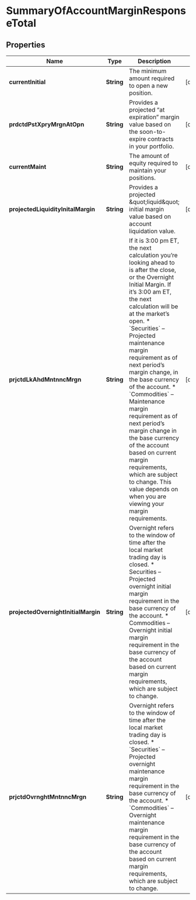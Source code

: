 

# SummaryOfAccountMarginResponseTotal


## Properties

| Name | Type | Description | Notes |
|------------ | ------------- | ------------- | -------------|
|**currentInitial** | **String** | The minimum amount required to open a new position. |  [optional] |
|**prdctdPstXpryMrgnAtOpn** | **String** | Provides a projected “at expiration” margin value based on the soon-to-expire contracts in your portfolio. |  [optional] |
|**currentMaint** | **String** | The amount of equity required to maintain your positions. |  [optional] |
|**projectedLiquidityInitalMargin** | **String** | Provides a projected \&quot;liquid\&quot; initial margin value based on account liquidation value. |  [optional] |
|**prjctdLkAhdMntnncMrgn** | **String** | If it is 3:00 pm ET, the next calculation you’re looking ahead to is after the close, or the Overnight Initial Margin. If it’s 3:00 am ET, the next calculation will be at the market’s open.  * &#x60;Securities&#x60; – Projected maintenance margin requirement as of next period’s margin change, in the base currency of the account.   * &#x60;Commodities&#x60; – Maintenance margin requirement as of next period’s margin change in the base currency of the account based on current margin requirements, which are subject to change. This value depends on when you are viewing your margin requirements.  |  [optional] |
|**projectedOvernightInitialMargin** | **String** | Overnight refers to the window of time after the local market trading day is closed.    * Securities – Projected overnight initial margin requirement in the base currency of the account.    * Commodities – Overnight initial margin requirement in the base currency of the account based on current margin requirements, which are subject to change.  |  [optional] |
|**prjctdOvrnghtMntnncMrgn** | **String** | Overnight refers to the window of time after the local market trading day is closed.    * &#x60;Securities&#x60; – Projected overnight maintenance margin requirement in the base currency of the account.    * &#x60;Commodities&#x60; – Overnight maintenance margin requirement in the base currency of the account based on current margin requirements, which are subject to change.  |  [optional] |



